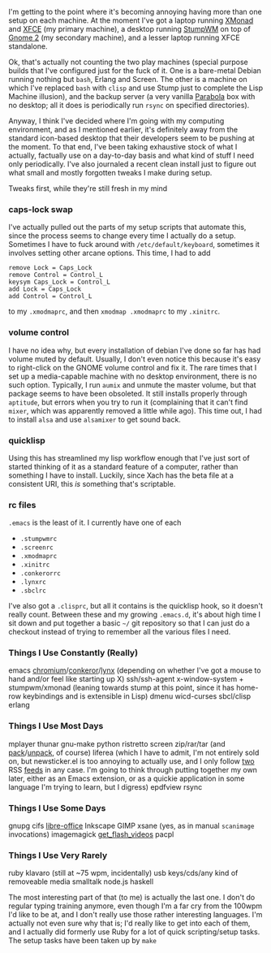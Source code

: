 I'm getting to the point where it's becoming annoying having more than one setup on each machine. At the moment I've got a laptop running [XMonad](http://xmonad.org/) and [XFCE](http://www.xfce.org/) (my primary machine), a desktop running [StumpWM](http://stumpwm.org/) on top of [Gnome 2](http://www.gnome.org/) (my secondary machine), and a lesser laptop running XFCE standalone.

Ok, that's actually not counting the two play machines (special purpose builds that I've configured just for the fuck of it. One is a bare-metal Debian running nothing but `bash`, Erlang and Screen. The other is a machine on which I've replaced `bash` with `clisp` and use Stump just to complete the Lisp Machine illusion), and the backup server (a very vanilla [Parabola](https://parabolagnulinux.org/) box with no desktop; all it does is periodically run `rsync` on specified directories).

Anyway, I think I've decided where I'm going with my computing environment, and as I mentioned earlier, it's definitely away from the standard icon-based desktop that their developers seem to be pushing at the moment. To that end, I've been taking exhaustive stock of what I actually, factually use on a day-to-day basis and what kind of stuff I need only periodically. I've also journaled a recent clean install just to figure out what small and mostly forgotten tweaks I make during setup.

Tweaks first, while they're still fresh in my mind

### <a name="capslock-swap"></a>caps-lock swap

I've actually pulled out the parts of my setup scripts that automate this, since the process seems to change every time I actually do a setup. Sometimes I have to fuck around with `/etc/default/keyboard`, sometimes it involves setting other arcane options. This time, I had to add

```
remove Lock = Caps_Lock
remove Control = Control_L
keysym Caps_Lock = Control_L
add Lock = Caps_Lock
add Control = Control_L
```

to my `.xmodmaprc`, and then `xmodmap .xmodmaprc` to my `.xinitrc`.

### <a name="volume-control"></a>volume control

I have no idea why, but every installation of debian I've done so far has had volume muted by default. Usually, I don't even notice this because it's easy to right-click on the GNOME volume control and fix it. The rare times that I set up a media-capable machine with no desktop environment, there is no such option. Typically, I run `aumix` and unmute the master volume, but that package seems to have been obsoleted. It still installs properly through `aptitude`, but errors when you try to run it (complaining that it can't find `mixer`, which was apparently removed a little while ago). This time out, I had to install `alsa` and use `alsamixer` to get sound back.

### <a name="quicklisp"></a>quicklisp

Using this has streamlined my lisp workflow enough that I've just sort of started thinking of it as a standard feature of a computer, rather than something I have to install. Luckily, since Xach has the beta file at a consistent URI, this *is* something that's scriptable.

### <a name="rc-files"></a>rc files

`.emacs` is the least of it. I currently have one of each


-   `.stumpwmrc`
-   `.screenrc`
-   `.xmodmaprc`
-   `.xinitrc`
-   `.conkerorrc`
-   `.lynxrc`
-   `.sbclrc`


I've also got a `.clisprc`, but all it contains is the quicklisp hook, so it doesn't really count. Between these and my growing `.emacs.d`, it's about high time I sit down and put together a basic `~/` git repository so that I can just do a checkout instead of trying to remember all the various files I need.

### <a name="things-i-use-constantly-really"></a>Things I Use Constantly (Really)

emacs
[chromium](http://www.chromium.org/)/[conkeror](http://www.conkeror.org/)/[lynx](http://lynx.browser.org/) (depending on whether I've got a mouse to hand and/or feel like starting up X)
ssh/ssh-agent
x-window-system + stumpwm/xmonad (leaning towards stump at this point, since it has home-row keybindings and is extensible in Lisp)
dmenu
wicd-curses
sbcl/clisp
erlang

### <a name="things-i-use-most-days"></a>Things I Use Most Days

mplayer
thunar
gnu-make
python
ristretto
screen
zip/rar/tar (and [pack](https://github.com/Inaimathi/shell-ui/blob/master/ruby/pack)/[unpack](https://github.com/Inaimathi/shell-ui/blob/master/ruby/unpack), of course)
liferea (which I have to admit, I'm not entirely sold on, but newsticker.el is too annoying to actually use, and I only follow [two](http://stackexchange.com/feeds/tagsets/43442/inaimathi-lang-digests?sort=active) RSS [feeds](http://www.groklaw.net/backend/GrokLaw.rdf) in any case. I'm going to think through putting together my own later, either as an Emacs extension, or as a quickie application in some language I'm trying to learn, but I digress)
epdfview
rsync

### <a name="things-i-use-some-days"></a>Things I Use Some Days
gnupg
cifs
[libre-office](http://www.libreoffice.org/download/)
Inkscape
GIMP
xsane (yes, as in manual `scanimage` invocations)
imagemagick
[get_flash_videos](http://code.google.com/p/get-flash-videos/)
pacpl

### <a name="things-i-use-very-rarely"></a>Things I Use Very Rarely

ruby
klavaro (still at ~75 wpm, incidentally)
usb keys/cds/any kind of removeable media
smalltalk
node.js
haskell

The most interesting part of that (to me) is actually the last one. I don't do regular typing training anymore, even though I'm a far cry from the 100wpm I'd like to be at, and I don't really use those rather interesting languages. I'm actually not even sure why that is; I'd really like to get into each of them, and I actually did formerly use Ruby for a lot of quick scripting/setup tasks. The setup tasks have been taken up by `make`
